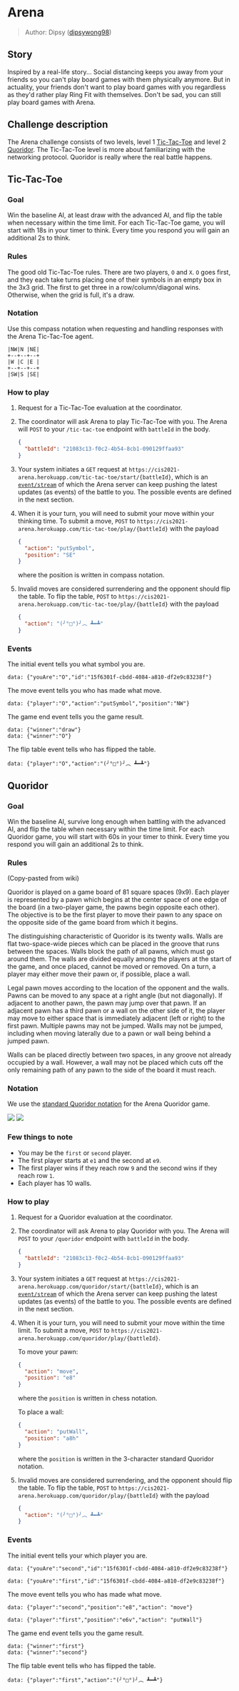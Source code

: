 # Arena

> Author: Dipsy ([dipsywong98](https://github.com/dipsywong98))

## Story

Inspired by a real-life story... Social distancing keeps you away from your friends so you can't play board games with them physically anymore. But in actuality, your friends don't want to play board games with you regardless as they'd rather play Ring Fit with themselves. Don't be sad, you can still play board games with Arena.

## Challenge description

The Arena challenge consists of two levels, level 1 [Tic-Tac-Toe](https://en.wikipedia.org/wiki/Tic-tac-toe) and level
2 [Quoridor](https://en.wikipedia.org/wiki/Quoridor). The Tic-Tac-Toe level is more about familiarizing with the networking protocol. Quoridor is really where the real battle happens.

## Tic-Tac-Toe

### Goal

Win the baseline AI, at least draw with the advanced AI, and flip the table when necessary within the time limit. For each Tic-Tac-Toe game, you will start with 18s in your timer to think. Every time you respond you will gain an additional 2s to think.

### Rules

The good old Tic-Tac-Toe rules. There are two players, `O` and `X`. `O` goes first, and they each take turns placing one of their symbols in an empty
box in the 3x3 grid. The first to get three in a row/column/diagonal wins. Otherwise, when the grid is full, it's a draw.

### Notation

Use this compass notation when requesting and handling responses with the Arena Tic-Tac-Toe agent.

```
|NW|N |NE|
+--+--+--+
|W |C |E |
+--+--+--+
|SW|S |SE|
```

### How to play

1. Request for a Tic-Tac-Toe evaluation at the coordinator.
2. The coordinator will ask Arena to play Tic-Tac-Toe with you. The Arena will `POST` to your `/tic-tac-toe` endpoint with `battleId` in
   the body.

   ```json
   {
     "battleId": "21083c13-f0c2-4b54-8cb1-090129ffaa93"
   }
   ```

3. Your system initiates a `GET` request at `https://cis2021-arena.herokuapp.com/tic-tac-toe/start/{battleId}`, which is
   an [`event/stream`](https://developer.mozilla.org/en-US/docs/Web/API/Server-sent_events/Using_server-sent_events)
   of which the Arena server can keep pushing the latest updates (as events) of the battle to you. The possible events are defined in the next section.

4. When it is your turn, you will need to submit your move within your thinking time. To submit a move, `POST`
   to `https://cis2021-arena.herokuapp.com/tic-tac-toe/play/{battleId}` with the payload

   ```json
   {
     "action": "putSymbol",
     "position": "SE"
   }
   ```

   where the position is written in compass notation.

5. Invalid moves are considered surrendering and the opponent should flip the table. To flip the table, `POST`
   to `https://cis2021-arena.herokuapp.com/tic-tac-toe/play/{battleId}` with the payload

   ```json
   {
     "action": "(╯°□°)╯︵ ┻━┻"
   }
   ```

### Events

The initial event tells you what symbol you are.

```
data: {"youAre":"O","id":"15f6301f-cbdd-4084-a810-df2e9c83238f"}
```

The move event tells you who has made what move.

```
data: {"player":"O","action":"putSymbol","position":"NW"}
```

The game end event tells you the game result.

```
data: {"winner":"draw"}
data: {"winner":"O"}
```

The flip table event tells who has flipped the table.

```
data: {"player":"O","action":"(╯°□°)╯︵ ┻━┻"}
```

## Quoridor

### Goal

Win the baseline AI, survive long enough when battling with the advanced AI, and flip the table when necessary within the time limit.
For each Quoridor game, you will start with 60s in your timer to think. Every time you respond you will gain an additional 2s to think.

### Rules

(Copy-pasted from wiki)

Quoridor is played on a game board of 81 square spaces (9x9). Each player is represented by a pawn which begins at the center space of one edge of the board (in a two-player game, the pawns begin opposite each other). The objective is to be the first player to move their pawn to any space on the opposite side of the game board from which it begins.

The distinguishing characteristic of Quoridor is its twenty walls. Walls are flat two-space-wide pieces which can be placed in the groove that runs between the spaces. Walls block the path of all pawns, which must go around them. The walls are divided equally among the players at the start of the game, and once placed, cannot be moved or removed. On a turn, a player may either move their pawn or, if possible, place a wall.

Legal pawn moves according to the location of the opponent and the walls.
Pawns can be moved to any space at a right angle (but not diagonally). If adjacent to another pawn, the pawn may jump over that pawn. If an adjacent pawn has a third pawn or a wall on the other side of it, the player may move to either space that is immediately adjacent (left or right) to the first pawn. Multiple pawns may not be jumped. Walls may not be jumped, including when moving laterally due to a pawn or wall being behind a jumped pawn.

Walls can be placed directly between two spaces, in any groove not already occupied by a wall. However, a wall may not be placed which cuts off the only remaining path of any pawn to the side of the board it must reach.

### Notation

We use the [standard Quoridor notation](https://quoridorstrats.wordpress.com/notation/) for the Arena Quoridor game.

![](static/quoridor-view.png)
![](static/quoridor.png)

### Few things to note

- You may be the `first` or `second` player.
- The first player starts at `e1` and the second at `e9`.
- The first player wins if they reach row `9` and the second wins if they reach row `1`.
- Each player has 10 walls.

### How to play

1. Request for a Quoridor evaluation at the coordinator.
2. The coordinator will ask Arena to play Quoridor with you. The Arena will `POST` to your `/quoridor` endpoint with `battleId` in
   the body.

   ```json
   {
     "battleId": "21083c13-f0c2-4b54-8cb1-090129ffaa93"
   }
   ```

3. Your system initiates a `GET` request at `https://cis2021-arena.herokuapp.com/quoridor/start/{battleId}`, which is
   an [`event/stream`](https://developer.mozilla.org/en-US/docs/Web/API/Server-sent_events/Using_server-sent_events)
   of which the Arena server can keep pushing the latest updates (as events) of the battle to you. The possible events are defined in the next section.

4. When it is your turn, you will need to submit your move within the time limit. To submit a move, `POST`
   to `https://cis2021-arena.herokuapp.com/quoridor/play/{battleId}`.

   To move your pawn:

   ```json
   {
     "action": "move",
     "position": "e8"
   }
   ```

   where the `position` is written in chess notation.

   To place a wall:

   ```json
   {
     "action": "putWall",
     "position": "a8h"
   }
   ```

   where the `position` is written in the 3-character standard Quoridor notation.

5. Invalid moves are considered surrendering, and the opponent should flip the table. To flip the table, `POST`
   to `https://cis2021-arena.herokuapp.com/quoridor/play/{battleId}` with the payload

   ```json
   {
     "action": "(╯°□°)╯︵ ┻━┻"
   }
   ```

### Events

The initial event tells your which player you are.

```
data: {"youAre":"second","id":"15f6301f-cbdd-4084-a810-df2e9c83238f"}
```

```
data: {"youAre":"first","id":"15f6301f-cbdd-4084-a810-df2e9c83238f"}
```

The move event tells you who has made what move.

```
data: {"player":"second","position":"e8","action": "move"}
```
```
data: {"player":"first","position":"e6v","action": "putWall"}
```

The game end event tells you the game result.

```
data: {"winner":"first"}
data: {"winner":"second"}
```

The flip table event tells who has flipped the table.

```
data: {"player":"first","action":"(╯°□°)╯︵ ┻━┻"}
```
